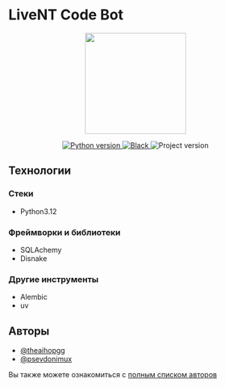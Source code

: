 # LiveNT Code Bot

<p align=center>
    <img src="https://cdn.discordapp.com/avatars/1394159394043990086/c7019464fd24c9ed742bab71bf0a90db.png?size=512" width=200 height=200>
</p>
<p align=center>
    <a href="https://python.org">
        <img src="https://img.shields.io/badge/3.13%2B-blue?logo=python&logoColor=white" alt="Python version">
    </a>
    <a href="https://pypi.org/project/black">
        <img src="https://img.shields.io/badge/black-blue" alt="Black">
    </a>
    <img src="https://img.shields.io/badge/v0.1.1-blue" alt="Project version">
</p>

## Технологии

### Стеки

- Python3.12

### Фреймворки и библиотеки

- SQLAchemy
- Disnake

### Другие инструменты

- Alembic
- uv

## Авторы

- [@theaihopgg](https://github.com/TheAihopGG)
- [@psevdonimux](https://github.com/psevdonimux)

Вы также можете ознакомиться с [полным списком авторов](https://github.com/psevdonimux/LiveNT-Code-Bot/graphs/contributors)
